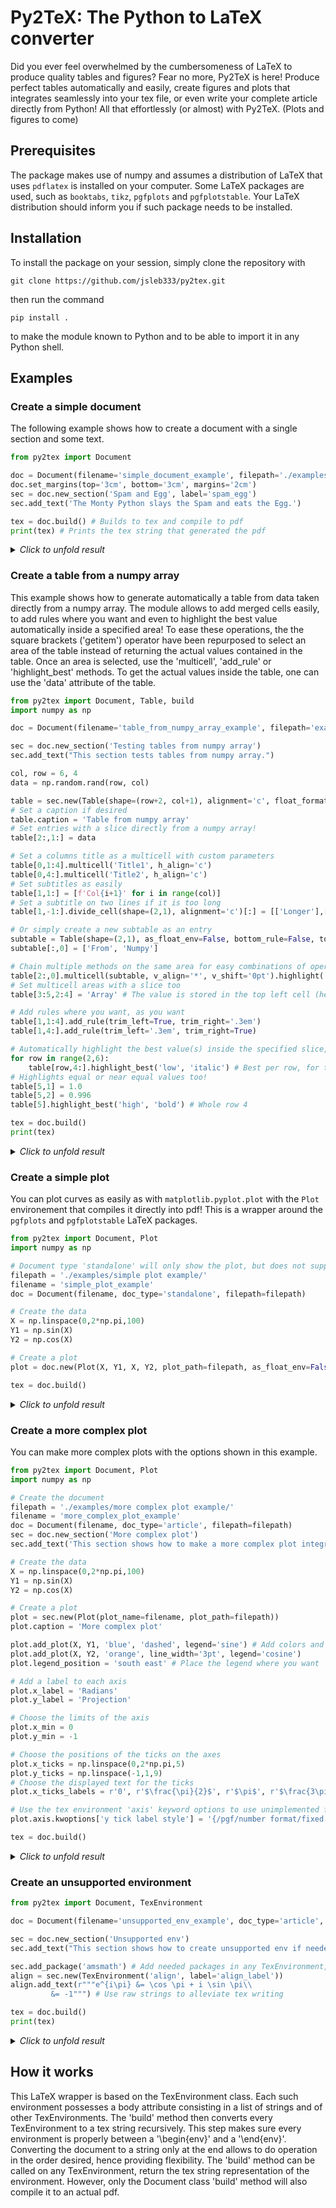 # Py2TeX: The Python to LaTeX converter

Did you ever feel overwhelmed by the cumbersomeness of LaTeX to produce quality tables and figures? Fear no more, Py2TeX is here! Produce perfect tables automatically and easily, create figures and plots that integrates seamlessly into your tex file, or even write your complete article directly from Python! All that effortlessly (or almost) with Py2TeX. (Plots and figures to come)

## Prerequisites

The package makes use of numpy and assumes a distribution of LaTeX that uses ``pdflatex`` is installed on your computer. Some LaTeX packages are used, such as ``booktabs``, ``tikz``, ``pgfplots`` and ``pgfplotstable``. Your LaTeX distribution should inform you if such package needs to be installed.

## Installation

To install the package on your session, simply clone the repository with

    git clone https://github.com/jsleb333/py2tex.git

then run the command

    pip install .

to make the module known to Python and to be able to import it in any Python shell.

## Examples

### Create a simple document

The following example shows how to create a document with a single section and some text.
```python
from py2tex import Document

doc = Document(filename='simple_document_example', filepath='./examples/simple document example', doc_type='article', options=('12pt',))
doc.set_margins(top='3cm', bottom='3cm', margins='2cm')
sec = doc.new_section('Spam and Egg', label='spam_egg')
sec.add_text('The Monty Python slays the Spam and eats the Egg.')

tex = doc.build() # Builds to tex and compile to pdf
print(tex) # Prints the tex string that generated the pdf
```

<details>
<summary>
<i> Click to unfold result </i>
</summary>
<p>
<img src="https://github.com/jsleb333/py2tex/blob/master/examples/simple%20document%20example/simple_document_example.jpg" alt="Simple document">
</p>
</details>


### Create a table from a numpy array

This example shows how to generate automatically a table from data taken directly from a numpy array. The module allows to add merged cells easily, to add rules where you want and even to highlight the best value automatically inside a specified area! To ease these operations, the the square brackets ('getitem') operator have been repurposed to select an area of the table instead of returning the actual values contained in the table. Once an area is selected, use the 'multicell', 'add_rule' or 'highlight_best' methods. To get the actual values inside the table, one can use the 'data' attribute of the table.
```python
from py2tex import Document, Table, build
import numpy as np

doc = Document(filename='table_from_numpy_array_example', filepath='examples/table from numpy array example', doc_type='article', options=('12pt',))

sec = doc.new_section('Testing tables from numpy array')
sec.add_text("This section tests tables from numpy array.")

col, row = 6, 4
data = np.random.rand(row, col)

table = sec.new(Table(shape=(row+2, col+1), alignment='c', float_format='.2f'))
# Set a caption if desired
table.caption = 'Table from numpy array'
# Set entries with a slice directly from a numpy array!
table[2:,1:] = data

# Set a columns title as a multicell with custom parameters
table[0,1:4].multicell('Title1', h_align='c')
table[0,4:].multicell('Title2', h_align='c')
# Set subtitles as easily
table[1,1:] = [f'Col{i+1}' for i in range(col)]
# Set a subtitle on two lines if it is too long
table[1,-1:].divide_cell(shape=(2,1), alignment='c')[:] = [['Longer'],['Title']]

# Or simply create a new subtable as an entry
subtable = Table(shape=(2,1), as_float_env=False, bottom_rule=False, top_rule=False)
subtable[:,0] = ['From', 'Numpy']

# Chain multiple methods on the same area for easy combinations of operations
table[2:,0].multicell(subtable, v_align='*', v_shift='0pt').highlight('italic')
# Set multicell areas with a slice too
table[3:5,2:4] = 'Array' # The value is stored in the top left cell (here it would be cell (2,2))

# Add rules where you want, as you want
table[1,1:4].add_rule(trim_left=True, trim_right='.3em')
table[1,4:].add_rule(trim_left='.3em', trim_right=True)

# Automatically highlight the best value(s) inside the specified slice, ignoring text
for row in range(2,6):
    table[row,4:].highlight_best('low', 'italic') # Best per row, for the last 3 columns
# Highlights equal or near equal values too!
table[5,1] = 1.0
table[5,2] = 0.996
table[5].highlight_best('high', 'bold') # Whole row 4

tex = doc.build()
print(tex)
```
<details>
<summary>
<i> Click to unfold result </i>
</summary>
<p>
<img src="https://github.com/jsleb333/py2tex/blob/master/examples/table%20from%20numpy%20array%20example/table_from_numpy_array_example.jpg" alt="Table from numpy result">
</p>
</details>



### Create a simple plot
You can plot curves as easily as with `matplotlib.pyplot.plot` with the `Plot` environement that compiles it directly into pdf! This is a wrapper around the `pgfplots` and `pgfplotstable` LaTeX packages.
```python
from py2tex import Document, Plot
import numpy as np

# Document type 'standalone' will only show the plot, but does not support all tex environments.
filepath = './examples/simple plot example/'
filename = 'simple_plot_example'
doc = Document(filename, doc_type='standalone', filepath=filepath)

# Create the data
X = np.linspace(0,2*np.pi,100)
Y1 = np.sin(X)
Y2 = np.cos(X)

# Create a plot
plot = doc.new(Plot(X, Y1, X, Y2, plot_path=filepath, as_float_env=False))

tex = doc.build()
```
<details>
<summary>
<i> Click to unfold result </i>
</summary>
<p>
<img src="https://github.com/jsleb333/py2tex/blob/master/examples/simple%20plot%20example/simple_plot_example.jpg" alt="Simple plot result">
</p>
</details>


### Create a more complex plot
You can make more complex plots with the options shown in this example.
```python
from py2tex import Document, Plot
import numpy as np

# Create the document
filepath = './examples/more complex plot example/'
filename = 'more_complex_plot_example'
doc = Document(filename, doc_type='article', filepath=filepath)
sec = doc.new_section('More complex plot')
sec.add_text('This section shows how to make a more complex plot integrated directly into a tex file.')

# Create the data
X = np.linspace(0,2*np.pi,100)
Y1 = np.sin(X)
Y2 = np.cos(X)

# Create a plot
plot = sec.new(Plot(plot_name=filename, plot_path=filepath))
plot.caption = 'More complex plot'

plot.add_plot(X, Y1, 'blue', 'dashed', legend='sine') # Add colors and legend to the plot
plot.add_plot(X, Y2, 'orange', line_width='3pt', legend='cosine')
plot.legend_position = 'south east' # Place the legend where you want

# Add a label to each axis
plot.x_label = 'Radians'
plot.y_label = 'Projection'

# Choose the limits of the axis
plot.x_min = 0
plot.y_min = -1

# Choose the positions of the ticks on the axes
plot.x_ticks = np.linspace(0,2*np.pi,5)
plot.y_ticks = np.linspace(-1,1,9)
# Choose the displayed text for the ticks
plot.x_ticks_labels = r'0', r'$\frac{\pi}{2}$', r'$\pi$', r'$\frac{3\pi}{2}$', r'$2\pi$'

# Use the tex environment 'axis' keyword options to use unimplemented features if needed.
plot.axis.kwoptions['y tick label style'] = '{/pgf/number format/fixed zerofill}' # This makes all numbers with the same number of 0 (fills if necessary).

tex = doc.build()
```
<details>
<summary>
<i> Click to unfold result </i>
</summary>
<p>
<img src="https://github.com/jsleb333/py2tex/blob/master/examples/more%20complex%20plot%20example/more_complex_plot_example.jpg" alt="More complex plot result">
</p>
</details>

### Create an unsupported environment
```python
from py2tex import Document, TexEnvironment

doc = Document(filename='unsupported_env_example', doc_type='article', filepath='examples/unsupported env example', options=('12pt',))

sec = doc.new_section('Unsupported env')
sec.add_text("This section shows how to create unsupported env if needed.")

sec.add_package('amsmath') # Add needed packages in any TexEnvironment, at any level
align = sec.new(TexEnvironment('align', label='align_label'))
align.add_text(r"""e^{i\pi} &= \cos \pi + i \sin \pi\\
         &= -1""") # Use raw strings to alleviate tex writing

tex = doc.build()
print(tex)
```
<details>
<summary>
<i> Click to unfold result </i>
</summary>
<p>
<img src="https://github.com/jsleb333/py2tex/blob/master/examples/unsupported%20env%20example/unsupported_env_example.jpg" alt="Unsupported env result">
</p>
</details>


## How it works

This LaTeX wrapper is based on the TexEnvironment class. Each such environment possesses a body attribute consisting in a list of strings and of other TexEnvironments. The 'build' method then converts every TexEnvironment to a tex string recursively. This step makes sure every environment is properly between a '\begin{env}' and a '\end{env}'. Converting the document to a string only at the end allows to do operation in the order desired, hence providing flexibility. The 'build' method can be called on any TexEnvironment, return the tex string representation of the environment. However, only the Document class 'build' method will also compile it to an actual pdf.
